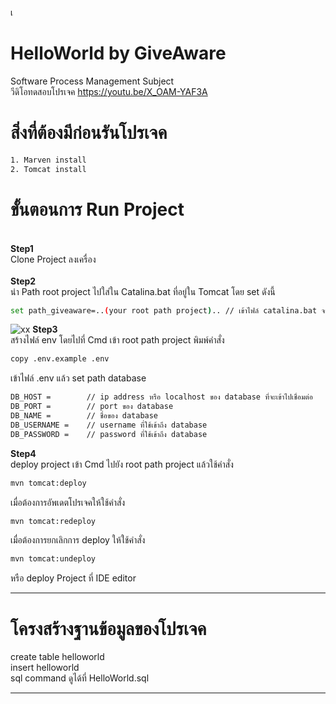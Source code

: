 เ<h1>HelloWorld by GiveAware</h1> 
 Software Process Management Subject<br/>
 วีดิโอทดสอบโปรเจค  https://youtu.be/X_OAM-YAF3A


<h1>สิ่งที่ต้องมีก่อนรันโปรเจค</h1>

```bash
1. Marven install
2. Tomcat install
```
<h1>ขั้นตอนการ Run Project</h1>

<br>**Step1**<br/>
Clone Project ลงเครื่อง<br/></br>
**Step2**<br/>
นำ Path root project ไปใส่ใน Catalina.bat ที่อยู่ใน Tomcat โดย set ดังนี้<br/>

```bash
set path_giveaware=..(your root path project).. // เข้าไฟล์ catalina.bat จาก Text editor (run admin)
```   
![xx](https://user-images.githubusercontent.com/18551344/36192570-b6395094-1194-11e8-8759-9f8531812988.jpg)
**Step3**</br>
สร้างไฟล์ env โดยไปที่ Cmd เข้า root path project พิมพ์คำสั่ง
```bash
copy .env.example .env
```
เข้าไฟล์ .env แล้ว set path database
```bash
DB_HOST =        // ip address หรือ localhost ของ database ที่จะเข้าไปเชื่อมต่อ
DB_PORT =        // port ของ database
DB_NAME =        // ชื่อของ database
DB_USERNAME =    // username ที่ใช้เข้าถึง database
DB_PASSWORD =    // password ที่ใช้เข้าถึง database
```
**Step4**</br>
deploy project
เข้า Cmd ไปยัง root path project แล้วใช้คำสั่ง
```bash
mvn tomcat:deploy
```
เมื่อต้องการอัพเดตโปรเจคให้ใช้คำสั่ง
```bash
mvn tomcat:redeploy
```
เมื่อต้องการยกเลิกการ deploy ให้ใช้คำสั่ง
```bash
mvn tomcat:undeploy
```          
หรือ deploy Project ที่ IDE editor

***

<h1>โครงสร้างฐานข้อมูลของโปรเจค</h1>

create table helloworld</br>
insert helloworld</br>
sql command ดูได้ที่ HelloWorld.sql



***





            
